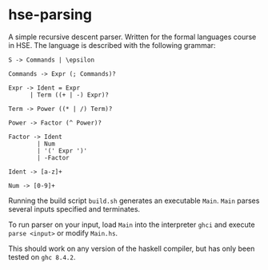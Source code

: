 # hse-parsing
A simple recursive descent parser. Written for the formal languages course in HSE. The language is described with the following grammar:

```
S -> Commands | \epsilon

Commands -> Expr (; Commands)?

Expr -> Ident = Expr
      | Term ((+ | -) Expr)?

Term -> Power ((* | /) Term)?

Power -> Factor (^ Power)?

Factor -> Ident 
        | Num 
        | '(' Expr ')'
        | -Factor

Ident -> [a-z]+

Num -> [0-9]+
```

Running the build script `build.sh` generates an executable `Main`. `Main` parses several inputs specified and terminates.

To run parser on your input, load `Main` into the interpreter `ghci` and execute `parse <input>` or modify `Main.hs`.

This should work on any version of the haskell compiler, but has only been tested on `ghc 8.4.2`.
